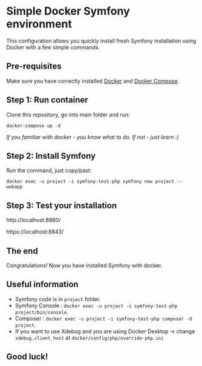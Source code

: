 # Simple Docker Symfony environment
This configuration allows you quickly install fresh Symfony installation
using Docker with a few simple commands.

## Pre-requisites
Make sure you have correctly installed [Docker](https://docs.docker.com/engine/install/) and [Docker Compose](https://docs.docker.com/compose/install/).

## Step 1: Run container
Clone this repository, go into main folder and run:

`docker-compose up -d`

_If you familiar with docker - you know what to do. If not - just learn :)_

## Step 2: Install Symfony
Run the command, just copy/past:

`docker exec -u project -i symfony-test-php symfony new project --webapp`

## Step 3: Test your installation
http://localhost:8880/

https://localhost:8843/

## The end
Congratulations! Now you have installed Symfony with docker.

## Useful information
* Symfony code is in `project` folder.
* Symfony Console : `docker exec -u project -i symfony-test-php project/bin/console`.
* Composer : `docker exec -u project -i symfony-test-php composer -d project`.
* If you want to use Xdebug and you are using Docker Desktop -> change `xdebug.client_host` at `docker/config/php/override-php.ini`

## Good luck!

